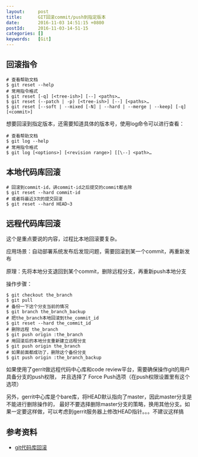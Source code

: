 ```yaml
---
layout:     post
title:      GIT回滚commit/push到指定版本
date:       2016-11-03 14:51:15 +0800
postId:     2016-11-03-14-51-15
categories: []
keywords:   [Git]
---
```


## 回滚指令

```shell
# 查看帮助文档
$ git reset --help
# 常用指令格式
$ git reset [-q] [<tree-ish>] [--] <paths>…
$ git reset (--patch | -p) [<tree-ish>] [--] [<paths>…
$ git reset [--soft | --mixed [-N] | --hard | --merge | --keep] [-q] [<commit>]
```

想要回滚到指定版本，还需要知道具体的版本号，使用log命令可以进行查看：

```shell
# 查看帮助文档
$ git log --help
# 常用指令格式
$ git log [<options>] [<revision range>] [[\--] <path>…
```

## 本地代码库回滚

```shell
# 回滚到commit-id，讲commit-id之后提交的commit都去除
$ git reset --hard commit-id
# 或者将最近3次的提交回滚
$ git reset --hard HEAD~3
```


 

## 远程代码库回滚

这个是重点要说的内容，过程比本地回滚要复杂。

应用场景：自动部署系统发布后发现问题，需要回滚到某一个commit，再重新发布

原理：先将本地分支退回到某个commit，删除远程分支，再重新push本地分支

操作步骤：

```shell
$ git checkout the_branch
$ git pull
# 备份一下这个分支当前的情况
$ git branch the_branch_backup
# 把the_branch本地回滚到the_commit_id
$ git reset --hard the_commit_id
# 删除远程 the_branch
$ git push origin :the_branch
# 用回滚后的本地分支重新建立远程分支
$ git push origin the_branch
# 如果前面都成功了，删除这个备份分支
$ git push origin :the_branch_backup
```

如果使用了gerrit做远程代码中心库和code review平台，需要确保操作git的用户具备分支的push权限，
并且选择了 Force Push选项（在push权限设置里有这个选项）

另外，gerrit中心库是个bare库，将HEAD默认指向了master，因此master分支是不能进行删除操作的，
最好不要选择删除master分支的策略，换用其他分支。如果一定要这样做，可以考虑到gerrit服务器上修改HEAD指针。。。不建议这样搞

## 参考资料

* [git代码库回滚](http://www.cnblogs.com/qualitysong/archive/2012/11/27/2791486.html)
